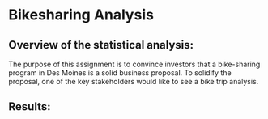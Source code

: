 # Bikesharing Analysis
## Overview of the statistical analysis:
The purpose of this assignment is to convince investors that a bike-sharing program in Des Moines is a solid business proposal. To solidify the proposal, one of the key stakeholders would like to see a bike trip analysis.
## Results:
